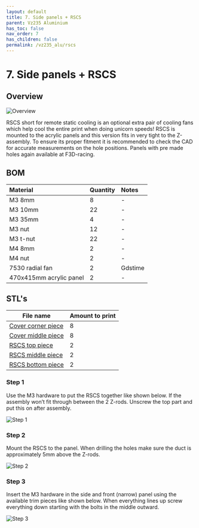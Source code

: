 ```yaml
---
layout: default
title: 7. Side panels + RSCS
parent: Vz235 Aluminium
has_toc: false
nav_order: 7
has_children: false
permalink: /vz235_alu/rscs
---
```


# 7. Side panels + RSCS

## Overview

![Overview](../assets/images/manual/vz235_printed/rscs/overview.png)

RSCS short for remote static cooling is an optional extra pair of cooling fans which help cool the entire print when doing unicorn speeds! RSCS is mounted to the acrylic panels and this version fits in very tight to the Z-assembly. To ensure its proper fitment it is recommended to check the CAD for accurate measurements on the hole positions. Panels with pre made holes again available at F3D-racing.

## BOM

| Material                | Quantity | Notes   |
| :---------------------- | :------- | :------ |
| M3 8mm                  | 8        | -       |
| M3 10mm                 | 22       | -       |
| M3 35mm                 | 4        | -       |
| M3 nut                  | 12       | -       |
| M3 t-nut                | 22       | -       |
| M4 8mm                  | 2        | -       |
| M4 nut                  | 2        | -       |
| 7530 radial fan         | 2        | Gdstime |
| 470x415mm acrylic panel | 2        | -       |

## STL's

| File name          | Amount to print |
| ------------------ | --------------- |
| [Cover corner piece][] | 8               |
| [Cover middle piece][] | 8               |
| [RSCS top piece][]     | 2               |
| [RSCS middle piece][]  | 2               |
| [RSCS bottom piece][]  | 2               |

### Step 1

Use the M3 hardware to put the RSCS together like shown below. If the assembly won’t fit through between the 2 Z-rods. Unscrew the top part and put this on after assembly.

![Step 1](../assets/images/manual/vz235_printed/rscs/step_1.png)

### Step 2

Mount the RSCS to the panel. When drilling the holes make sure the duct is approximately 5mm above the Z-rods.

![Step 2](../assets/images/manual/vz235_printed/rscs/step_2.png)

### Step 3

Insert the M3 hardware in the side and front (narrow) panel using the available trim pieces like shown below. When everything lines up screw everything down starting with the bolts in the middle outward.

![Step 3](../assets/images/manual/vz235_printed/rscs/step_3.png)

[Cover corner piece]: https://github.com/VzBoT3D/VzBoT-Vz235/blob/main/Assemblies%20%26%20STL/Frame/Frame%20brace.stl
[Cover middle piece]: https://github.com/VzBoT3D/VzBoT-Vz235/blob/main/Assemblies%20%26%20STL/Frame/Frame%20brace.stl
[RSCS top piece]: https://github.com/VzBoT3D/VzBoT-Vz235/blob/main/Assemblies%20%26%20STL/Frame/Frame%20brace.stl
[RSCS middle piece]: https://github.com/VzBoT3D/VzBoT-Vz235/blob/main/Assemblies%20%26%20STL/Frame/Frame%20brace.stl
[RSCS bottom piece]: https://github.com/VzBoT3D/VzBoT-Vz235/blob/main/Assemblies%20%26%20STL/Frame/Frame%20brace.stl
